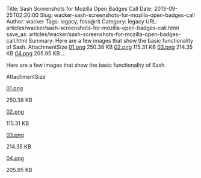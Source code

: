 Title: Sash Screenshots for Mozilla Open Badges Call
Date: 2013-09-25T02:20:00
Slug: wacker-sash-screenshots-for-mozilla-open-badges-call
Author: wacker
Tags: legacy, foss@rit
Category: legacy
URL: articles/wacker/sash-screenshots-for-mozilla-open-badges-call.html
save_as: articles/wacker/sash-screenshots-for-mozilla-open-badges-call.html
Summary: Here are a few images that show the basic functionality of Sash.  AttachmentSize  [01.png](http://foss.rit.edu/files/01.png)  250.38 KB  [02.png](http://foss.rit.edu/files/02.png)  115.31 KB  [03.png](http://foss.rit.edu/files/03.png)  214.35 KB  [04.png](http://foss.rit.edu/files/04.png)  205.95 KB   ... 

Here are a few images that show the basic functionality of Sash.

AttachmentSize

[01.png](http://foss.rit.edu/files/01.png)

250.38 KB

[02.png](http://foss.rit.edu/files/02.png)

115.31 KB

[03.png](http://foss.rit.edu/files/03.png)

214.35 KB

[04.png](http://foss.rit.edu/files/04.png)

205.95 KB

